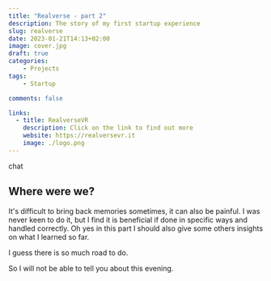 ```yaml
---
title: "Realverse - part 2"
description: The story of my first startup experience
slug: realverse
date: 2023-01-21T14:13+02:00
image: cover.jpg
draft: true
categories:
    - Projects
tags:
    - Startup

comments: false

links:
  - title: RealverseVR
    description: Click on the link to find out more
    website: https://realversevr.it
    image: ./logo.png
---
```

chat
## Where were we?
It's difficult to bring back memories sometimes, it can also be painful. I was never keen to do it, but I find it is beneficial if done in specific ways and handled correctly.
Oh yes in this part I should also give some others insights on what I learned so far.

I guess there is so much road to do.

So I will not be able to tell you about this evening.